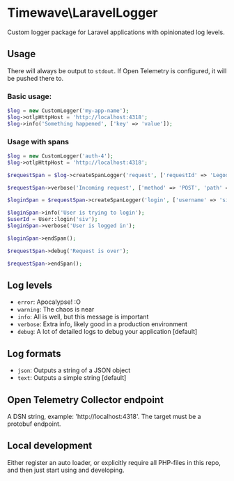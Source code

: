 # Timewave\LaravelLogger

Custom logger package for Laravel applications with opinionated log levels.

## Usage

There will always be output to `stdout`. If Open Telemetry is configured, it will be pushed there to.

### Basic usage:

```php
$log = new CustomLogger('my-app-name');
$log->otlpHttpHost = 'http://localhost:4318';
$log->info('Something happened', ['key' => 'value']);
```

### Usage with spans

```php
$log = new CustomLogger('auth-4');
$log->otlpHttpHost = 'http://localhost:4318';

$requestSpan = $log->createSpanLogger('request', ['requestId' => 'Legodalf']);

$requestSpan->verbose('Incoming request', ['method' => 'POST', 'path' => '/auth/password']);

$loginSpan = $requestSpan->createSpanLogger('login', ['username' => 'siv']);

$loginSpan->info('User is trying to login');
$userId = User::login('siv');
$loginSpan->verbose('User is logged in');

$loginSpan->endSpan();

$requestSpan->debug('Request is over');

$requestSpan->endSpan();
```

## Log levels

- `error`: Apocalypse! :O
- `warning`: The chaos is near
- `info`: All is well, but this message is important
- `verbose`: Extra info, likely good in a production environment
- `debug`: A lot of detailed logs to debug your application [default]

## Log formats

- `json`: Outputs a string of a JSON object
- `text`: Outputs a simple string [default]

## Open Telemetry Collector endpoint

A DSN string, example: 'http://localhost:4318'. The target must be a protobuf endpoint.

## Local development

Either register an auto loader, or explicitly require all PHP-files in this repo, and then just start using and developing.
